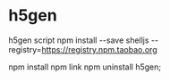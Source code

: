 # h5gen
h5gen script
npm install --save shelljs --registry=https://registry.npm.taobao.org


npm install
npm link
npm uninstall h5gen;
